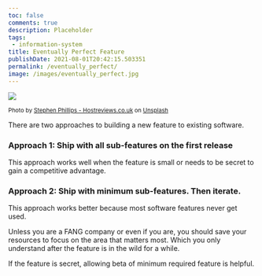 ```yaml
---
toc: false
comments: true
description: Placeholder 
tags:
 - information-system
title: Eventually Perfect Feature
publishDate: 2021-08-01T20:42:15.503351
permalink: /eventually_perfect/
image: /images/eventually_perfect.jpg
---
```

![](/images/eventually_perfect.jpg)


<sup>Photo by <a href="https://unsplash.com/@hostreviews?utm_source=unsplash&amp;utm_medium=referral&amp;utm_content=creditCopyText">Stephen Phillips - Hostreviews.co.uk</a> on <a href="https://unsplash.com/s/photos/gmail?utm_source=unsplash&amp;utm_medium=referral&amp;utm_content=creditCopyText">Unsplash</a></sup>

There are two approaches to building a new feature to existing software.

### Approach 1: Ship with all sub-features on the first release

This approach works well when the feature is small or needs to be secret to gain a competitive advantage.

### Approach 2: Ship with minimum sub-features. Then iterate.

This approach works better because most software features never get used.

Unless you are a FANG company or even if you are, you should save your resources to focus on the area that matters most. Which you only understand after the feature is in the wild for a while. 

If the feature is secret, allowing beta of minimum required feature is helpful.